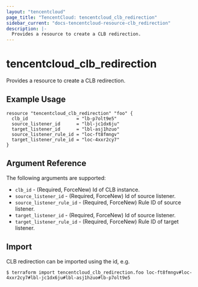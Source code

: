 ```yaml
---
layout: "tencentcloud"
page_title: "TencentCloud: tencentcloud_clb_redirection"
sidebar_current: "docs-tencentcloud-resource-clb_redirection"
description: |-
  Provides a resource to create a CLB redirection.
---
```


# tencentcloud_clb_redirection

Provides a resource to create a CLB redirection.

## Example Usage

```hcl
resource "tencentcloud_clb_redirection" "foo" {
  clb_id                  = "lb-p7olt9e5"
  source_listener_id      = "lbl-jc1dx6ju"
  target_listener_id      = "lbl-asj1hzuo"
  source_listener_rule_id = "loc-ft8fmngv"
  target_listener_rule_id = "loc-4xxr2cy7"
}
```

## Argument Reference

The following arguments are supported:

* `clb_id` - (Required, ForceNew) Id of CLB instance.
* `source_listener_id` - (Required, ForceNew) Id of source listener.
* `source_listener_rule_id` - (Required, ForceNew) Rule ID of source listener.
* `target_listener_id` - (Required, ForceNew) Id of source listener.
* `target_listener_rule_id` - (Required, ForceNew) Rule ID of target listener.


## Import

CLB redirection can be imported using the id, e.g.

```
$ terraform import tencentcloud_clb_redirection.foo loc-ft8fmngv#loc-4xxr2cy7#lbl-jc1dx6ju#lbl-asj1hzuo#lb-p7olt9e5
```

